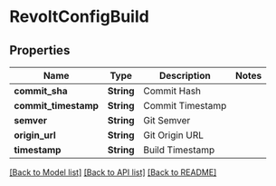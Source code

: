 # RevoltConfigBuild

## Properties

Name | Type | Description | Notes
------------ | ------------- | ------------- | -------------
**commit_sha** | **String** | Commit Hash | 
**commit_timestamp** | **String** | Commit Timestamp | 
**semver** | **String** | Git Semver | 
**origin_url** | **String** | Git Origin URL | 
**timestamp** | **String** | Build Timestamp | 

[[Back to Model list]](../README.md#documentation-for-models) [[Back to API list]](../README.md#documentation-for-api-endpoints) [[Back to README]](../README.md)


